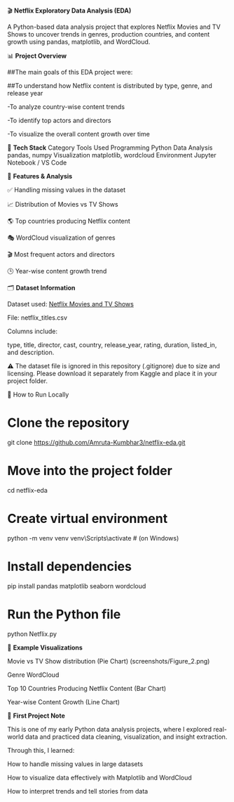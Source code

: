🎬 **Netflix Exploratory Data Analysis (EDA)**

A Python-based data analysis project that explores Netflix Movies and TV Shows to uncover trends in genres, production countries, and content growth using pandas, matplotlib, and WordCloud.

📊 **Project Overview**

##The main goals of this EDA project were:

##To understand how Netflix content is distributed by type, genre, and release year

-To analyze country-wise content trends

-To identify top actors and directors

-To visualize the overall content growth over time

🧰 **Tech Stack**
Category	Tools Used
Programming	Python
Data Analysis	pandas, numpy
Visualization	matplotlib, wordcloud
Environment	Jupyter Notebook / VS Code

🚀 **Features & Analysis**

✅ Handling missing values in the dataset

📈 Distribution of Movies vs TV Shows

🌎 Top countries producing Netflix content

🎭 WordCloud visualization of genres

🎬 Most frequent actors and directors

🕒 Year-wise content growth trend

🗂️ **Dataset Information**

Dataset used: [Netflix Movies and TV Shows](https://www.kaggle.com/datasets/shivamb/netflix-shows)

File: netflix_titles.csv

Columns include:

type, title, director, cast, country, release_year, rating, duration, listed_in, and description.

⚠️ The dataset file is ignored in this repository (.gitignore) due to size and licensing.
Please download it separately from Kaggle and place it in your project folder.

🧮 How to Run Locally
# Clone the repository
git clone https://github.com/Amruta-Kumbhar3/netflix-eda.git

# Move into the project folder
cd netflix-eda

# Create virtual environment
python -m venv venv
venv\Scripts\activate   # (on Windows)

# Install dependencies
pip install pandas matplotlib seaborn wordcloud

# Run the Python file
python Netflix.py

📸 **Example Visualizations**

Movie vs TV Show distribution (Pie Chart) (screenshots/Figure_2.png)

Genre WordCloud

Top 10 Countries Producing Netflix Content (Bar Chart)

Year-wise Content Growth (Line Chart)

🌱 **First Project Note**

This is one of my early Python data analysis projects, where I explored real-world data and practiced data cleaning, visualization, and insight extraction.

Through this, I learned:

How to handle missing values in large datasets

How to visualize data effectively with Matplotlib and WordCloud

How to interpret trends and tell stories from data

